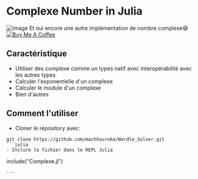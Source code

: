 Complexe Number in Julia
============

![image](https://user-images.githubusercontent.com/40785379/177854767-6d6b4d49-0b3b-4c1e-81e2-54ed957fc97d.png)
Et oui encore une autre implémentation de nombre complexe😅 <br>
<a href="https://buymeacoffee.com/machkouroke" target="_blank"><img src="https://www.buymeacoffee.com/assets/img/custom_images/orange_img.png" alt="Buy Me A Coffee" style="height: auto !important;width: auto !important;" ></a>


## Caractéristique
- Utiliser des complexe comme un types natif avec interopérabilité avec les autres types
- Calculer l'exponentielle d'un complexe
- Calculer le module d'un complexe
- Bien d'autres


## Comment l'utiliser
- Cloner le répository avec:
```shell
git clone https://github.com/machkouroke/Wordle_Solver.git
```julia
- Inclure le fichier dans le REPL Julia
```
include("Complexe.jl")
```
---
